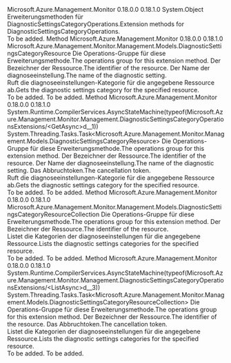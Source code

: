<Type Name="DiagnosticSettingsCategoryOperationsExtensions" FullName="Microsoft.Azure.Management.Monitor.Management.DiagnosticSettingsCategoryOperationsExtensions">
  <TypeSignature Language="C#" Value="public static class DiagnosticSettingsCategoryOperationsExtensions" />
  <TypeSignature Language="ILAsm" Value=".class public auto ansi abstract sealed beforefieldinit DiagnosticSettingsCategoryOperationsExtensions extends System.Object" />
  <TypeSignature Language="DocId" Value="T:Microsoft.Azure.Management.Monitor.Management.DiagnosticSettingsCategoryOperationsExtensions" />
  <TypeSignature Language="VB.NET" Value="Public Module DiagnosticSettingsCategoryOperationsExtensions" />
  <TypeSignature Language="F#" Value="type DiagnosticSettingsCategoryOperationsExtensions = class" />
  <AssemblyInfo>
    <AssemblyName>Microsoft.Azure.Management.Monitor</AssemblyName>
    <AssemblyVersion>0.18.0.0</AssemblyVersion>
    <AssemblyVersion>0.18.1.0</AssemblyVersion>
  </AssemblyInfo>
  <Base>
    <BaseTypeName>System.Object</BaseTypeName>
  </Base>
  <Interfaces />
  <Docs>
    <summary>
            <span data-ttu-id="8d3ea-101">Erweiterungsmethoden für DiagnosticSettingsCategoryOperations.</span><span class="sxs-lookup"><span data-stu-id="8d3ea-101">Extension methods for DiagnosticSettingsCategoryOperations.</span></span>
            </summary>
    <remarks>To be added.</remarks>
  </Docs>
  <Members>
    <Member MemberName="Get">
      <MemberSignature Language="C#" Value="public static Microsoft.Azure.Management.Monitor.Management.Models.DiagnosticSettingsCategoryResource Get (this Microsoft.Azure.Management.Monitor.Management.IDiagnosticSettingsCategoryOperations operations, string resourceUri, string name);" />
      <MemberSignature Language="ILAsm" Value=".method public static hidebysig class Microsoft.Azure.Management.Monitor.Management.Models.DiagnosticSettingsCategoryResource Get(class Microsoft.Azure.Management.Monitor.Management.IDiagnosticSettingsCategoryOperations operations, string resourceUri, string name) cil managed" />
      <MemberSignature Language="DocId" Value="M:Microsoft.Azure.Management.Monitor.Management.DiagnosticSettingsCategoryOperationsExtensions.Get(Microsoft.Azure.Management.Monitor.Management.IDiagnosticSettingsCategoryOperations,System.String,System.String)" />
      <MemberSignature Language="VB.NET" Value="&lt;Extension()&gt;&#xA;Public Function Get (operations As IDiagnosticSettingsCategoryOperations, resourceUri As String, name As String) As DiagnosticSettingsCategoryResource" />
      <MemberSignature Language="F#" Value="static member Get : Microsoft.Azure.Management.Monitor.Management.IDiagnosticSettingsCategoryOperations * string * string -&gt; Microsoft.Azure.Management.Monitor.Management.Models.DiagnosticSettingsCategoryResource" Usage="Microsoft.Azure.Management.Monitor.Management.DiagnosticSettingsCategoryOperationsExtensions.Get (operations, resourceUri, name)" />
      <MemberType>Method</MemberType>
      <AssemblyInfo>
        <AssemblyName>Microsoft.Azure.Management.Monitor</AssemblyName>
        <AssemblyVersion>0.18.0.0</AssemblyVersion>
        <AssemblyVersion>0.18.1.0</AssemblyVersion>
      </AssemblyInfo>
      <ReturnValue>
        <ReturnType>Microsoft.Azure.Management.Monitor.Management.Models.DiagnosticSettingsCategoryResource</ReturnType>
      </ReturnValue>
      <Parameters>
        <Parameter Name="operations" Type="Microsoft.Azure.Management.Monitor.Management.IDiagnosticSettingsCategoryOperations" RefType="this" />
        <Parameter Name="resourceUri" Type="System.String" />
        <Parameter Name="name" Type="System.String" />
      </Parameters>
      <Docs>
        <param name="operations">
            <span data-ttu-id="8d3ea-102">Die Operations-Gruppe für diese Erweiterungsmethode.</span><span class="sxs-lookup"><span data-stu-id="8d3ea-102">The operations group for this extension method.</span></span>
            </param>
        <param name="resourceUri">
            <span data-ttu-id="8d3ea-103">Der Bezeichner der Ressource.</span><span class="sxs-lookup"><span data-stu-id="8d3ea-103">The identifier of the resource.</span></span>
            </param>
        <param name="name">
            <span data-ttu-id="8d3ea-104">Der Name der diagnoseeinstellung.</span><span class="sxs-lookup"><span data-stu-id="8d3ea-104">The name of the diagnostic setting.</span></span>
            </param>
        <summary>
            <span data-ttu-id="8d3ea-105">Ruft die diagnoseeinstellungen-Kategorie für die angegebene Ressource ab.</span><span class="sxs-lookup"><span data-stu-id="8d3ea-105">Gets the diagnostic settings category for the specified resource.</span></span>
            </summary>
        <returns>To be added.</returns>
        <remarks>To be added.</remarks>
      </Docs>
    </Member>
    <Member MemberName="GetAsync">
      <MemberSignature Language="C#" Value="public static System.Threading.Tasks.Task&lt;Microsoft.Azure.Management.Monitor.Management.Models.DiagnosticSettingsCategoryResource&gt; GetAsync (this Microsoft.Azure.Management.Monitor.Management.IDiagnosticSettingsCategoryOperations operations, string resourceUri, string name, System.Threading.CancellationToken cancellationToken = null);" />
      <MemberSignature Language="ILAsm" Value=".method public static hidebysig class System.Threading.Tasks.Task`1&lt;class Microsoft.Azure.Management.Monitor.Management.Models.DiagnosticSettingsCategoryResource&gt; GetAsync(class Microsoft.Azure.Management.Monitor.Management.IDiagnosticSettingsCategoryOperations operations, string resourceUri, string name, valuetype System.Threading.CancellationToken cancellationToken) cil managed" />
      <MemberSignature Language="DocId" Value="M:Microsoft.Azure.Management.Monitor.Management.DiagnosticSettingsCategoryOperationsExtensions.GetAsync(Microsoft.Azure.Management.Monitor.Management.IDiagnosticSettingsCategoryOperations,System.String,System.String,System.Threading.CancellationToken)" />
      <MemberSignature Language="F#" Value="static member GetAsync : Microsoft.Azure.Management.Monitor.Management.IDiagnosticSettingsCategoryOperations * string * string * System.Threading.CancellationToken -&gt; System.Threading.Tasks.Task&lt;Microsoft.Azure.Management.Monitor.Management.Models.DiagnosticSettingsCategoryResource&gt;" Usage="Microsoft.Azure.Management.Monitor.Management.DiagnosticSettingsCategoryOperationsExtensions.GetAsync (operations, resourceUri, name, cancellationToken)" />
      <MemberType>Method</MemberType>
      <AssemblyInfo>
        <AssemblyName>Microsoft.Azure.Management.Monitor</AssemblyName>
        <AssemblyVersion>0.18.0.0</AssemblyVersion>
        <AssemblyVersion>0.18.1.0</AssemblyVersion>
      </AssemblyInfo>
      <Attributes>
        <Attribute>
          <AttributeName>System.Runtime.CompilerServices.AsyncStateMachine(typeof(Microsoft.Azure.Management.Monitor.Management.DiagnosticSettingsCategoryOperationsExtensions/&lt;GetAsync&gt;d__1))</AttributeName>
        </Attribute>
      </Attributes>
      <ReturnValue>
        <ReturnType>System.Threading.Tasks.Task&lt;Microsoft.Azure.Management.Monitor.Management.Models.DiagnosticSettingsCategoryResource&gt;</ReturnType>
      </ReturnValue>
      <Parameters>
        <Parameter Name="operations" Type="Microsoft.Azure.Management.Monitor.Management.IDiagnosticSettingsCategoryOperations" RefType="this" />
        <Parameter Name="resourceUri" Type="System.String" />
        <Parameter Name="name" Type="System.String" />
        <Parameter Name="cancellationToken" Type="System.Threading.CancellationToken" />
      </Parameters>
      <Docs>
        <param name="operations">
            <span data-ttu-id="8d3ea-106">Die Operations-Gruppe für diese Erweiterungsmethode.</span><span class="sxs-lookup"><span data-stu-id="8d3ea-106">The operations group for this extension method.</span></span>
            </param>
        <param name="resourceUri">
            <span data-ttu-id="8d3ea-107">Der Bezeichner der Ressource.</span><span class="sxs-lookup"><span data-stu-id="8d3ea-107">The identifier of the resource.</span></span>
            </param>
        <param name="name">
            <span data-ttu-id="8d3ea-108">Der Name der diagnoseeinstellung.</span><span class="sxs-lookup"><span data-stu-id="8d3ea-108">The name of the diagnostic setting.</span></span>
            </param>
        <param name="cancellationToken">
            <span data-ttu-id="8d3ea-109">Das Abbruchtoken.</span><span class="sxs-lookup"><span data-stu-id="8d3ea-109">The cancellation token.</span></span>
            </param>
        <summary>
            <span data-ttu-id="8d3ea-110">Ruft die diagnoseeinstellungen-Kategorie für die angegebene Ressource ab.</span><span class="sxs-lookup"><span data-stu-id="8d3ea-110">Gets the diagnostic settings category for the specified resource.</span></span>
            </summary>
        <returns>To be added.</returns>
        <remarks>To be added.</remarks>
      </Docs>
    </Member>
    <Member MemberName="List">
      <MemberSignature Language="C#" Value="public static Microsoft.Azure.Management.Monitor.Management.Models.DiagnosticSettingsCategoryResourceCollection List (this Microsoft.Azure.Management.Monitor.Management.IDiagnosticSettingsCategoryOperations operations, string resourceUri);" />
      <MemberSignature Language="ILAsm" Value=".method public static hidebysig class Microsoft.Azure.Management.Monitor.Management.Models.DiagnosticSettingsCategoryResourceCollection List(class Microsoft.Azure.Management.Monitor.Management.IDiagnosticSettingsCategoryOperations operations, string resourceUri) cil managed" />
      <MemberSignature Language="DocId" Value="M:Microsoft.Azure.Management.Monitor.Management.DiagnosticSettingsCategoryOperationsExtensions.List(Microsoft.Azure.Management.Monitor.Management.IDiagnosticSettingsCategoryOperations,System.String)" />
      <MemberSignature Language="VB.NET" Value="&lt;Extension()&gt;&#xA;Public Function List (operations As IDiagnosticSettingsCategoryOperations, resourceUri As String) As DiagnosticSettingsCategoryResourceCollection" />
      <MemberSignature Language="F#" Value="static member List : Microsoft.Azure.Management.Monitor.Management.IDiagnosticSettingsCategoryOperations * string -&gt; Microsoft.Azure.Management.Monitor.Management.Models.DiagnosticSettingsCategoryResourceCollection" Usage="Microsoft.Azure.Management.Monitor.Management.DiagnosticSettingsCategoryOperationsExtensions.List (operations, resourceUri)" />
      <MemberType>Method</MemberType>
      <AssemblyInfo>
        <AssemblyName>Microsoft.Azure.Management.Monitor</AssemblyName>
        <AssemblyVersion>0.18.0.0</AssemblyVersion>
        <AssemblyVersion>0.18.1.0</AssemblyVersion>
      </AssemblyInfo>
      <ReturnValue>
        <ReturnType>Microsoft.Azure.Management.Monitor.Management.Models.DiagnosticSettingsCategoryResourceCollection</ReturnType>
      </ReturnValue>
      <Parameters>
        <Parameter Name="operations" Type="Microsoft.Azure.Management.Monitor.Management.IDiagnosticSettingsCategoryOperations" RefType="this" />
        <Parameter Name="resourceUri" Type="System.String" />
      </Parameters>
      <Docs>
        <param name="operations">
            <span data-ttu-id="8d3ea-111">Die Operations-Gruppe für diese Erweiterungsmethode.</span><span class="sxs-lookup"><span data-stu-id="8d3ea-111">The operations group for this extension method.</span></span>
            </param>
        <param name="resourceUri">
            <span data-ttu-id="8d3ea-112">Der Bezeichner der Ressource.</span><span class="sxs-lookup"><span data-stu-id="8d3ea-112">The identifier of the resource.</span></span>
            </param>
        <summary>
            <span data-ttu-id="8d3ea-113">Listet die Kategorien der diagnoseeinstellungen für die angegebene Ressource.</span><span class="sxs-lookup"><span data-stu-id="8d3ea-113">Lists the diagnostic settings categories for the specified resource.</span></span>
            </summary>
        <returns>To be added.</returns>
        <remarks>To be added.</remarks>
      </Docs>
    </Member>
    <Member MemberName="ListAsync">
      <MemberSignature Language="C#" Value="public static System.Threading.Tasks.Task&lt;Microsoft.Azure.Management.Monitor.Management.Models.DiagnosticSettingsCategoryResourceCollection&gt; ListAsync (this Microsoft.Azure.Management.Monitor.Management.IDiagnosticSettingsCategoryOperations operations, string resourceUri, System.Threading.CancellationToken cancellationToken = null);" />
      <MemberSignature Language="ILAsm" Value=".method public static hidebysig class System.Threading.Tasks.Task`1&lt;class Microsoft.Azure.Management.Monitor.Management.Models.DiagnosticSettingsCategoryResourceCollection&gt; ListAsync(class Microsoft.Azure.Management.Monitor.Management.IDiagnosticSettingsCategoryOperations operations, string resourceUri, valuetype System.Threading.CancellationToken cancellationToken) cil managed" />
      <MemberSignature Language="DocId" Value="M:Microsoft.Azure.Management.Monitor.Management.DiagnosticSettingsCategoryOperationsExtensions.ListAsync(Microsoft.Azure.Management.Monitor.Management.IDiagnosticSettingsCategoryOperations,System.String,System.Threading.CancellationToken)" />
      <MemberSignature Language="F#" Value="static member ListAsync : Microsoft.Azure.Management.Monitor.Management.IDiagnosticSettingsCategoryOperations * string * System.Threading.CancellationToken -&gt; System.Threading.Tasks.Task&lt;Microsoft.Azure.Management.Monitor.Management.Models.DiagnosticSettingsCategoryResourceCollection&gt;" Usage="Microsoft.Azure.Management.Monitor.Management.DiagnosticSettingsCategoryOperationsExtensions.ListAsync (operations, resourceUri, cancellationToken)" />
      <MemberType>Method</MemberType>
      <AssemblyInfo>
        <AssemblyName>Microsoft.Azure.Management.Monitor</AssemblyName>
        <AssemblyVersion>0.18.0.0</AssemblyVersion>
        <AssemblyVersion>0.18.1.0</AssemblyVersion>
      </AssemblyInfo>
      <Attributes>
        <Attribute>
          <AttributeName>System.Runtime.CompilerServices.AsyncStateMachine(typeof(Microsoft.Azure.Management.Monitor.Management.DiagnosticSettingsCategoryOperationsExtensions/&lt;ListAsync&gt;d__3))</AttributeName>
        </Attribute>
      </Attributes>
      <ReturnValue>
        <ReturnType>System.Threading.Tasks.Task&lt;Microsoft.Azure.Management.Monitor.Management.Models.DiagnosticSettingsCategoryResourceCollection&gt;</ReturnType>
      </ReturnValue>
      <Parameters>
        <Parameter Name="operations" Type="Microsoft.Azure.Management.Monitor.Management.IDiagnosticSettingsCategoryOperations" RefType="this" />
        <Parameter Name="resourceUri" Type="System.String" />
        <Parameter Name="cancellationToken" Type="System.Threading.CancellationToken" />
      </Parameters>
      <Docs>
        <param name="operations">
            <span data-ttu-id="8d3ea-114">Die Operations-Gruppe für diese Erweiterungsmethode.</span><span class="sxs-lookup"><span data-stu-id="8d3ea-114">The operations group for this extension method.</span></span>
            </param>
        <param name="resourceUri">
            <span data-ttu-id="8d3ea-115">Der Bezeichner der Ressource.</span><span class="sxs-lookup"><span data-stu-id="8d3ea-115">The identifier of the resource.</span></span>
            </param>
        <param name="cancellationToken">
            <span data-ttu-id="8d3ea-116">Das Abbruchtoken.</span><span class="sxs-lookup"><span data-stu-id="8d3ea-116">The cancellation token.</span></span>
            </param>
        <summary>
            <span data-ttu-id="8d3ea-117">Listet die Kategorien der diagnoseeinstellungen für die angegebene Ressource.</span><span class="sxs-lookup"><span data-stu-id="8d3ea-117">Lists the diagnostic settings categories for the specified resource.</span></span>
            </summary>
        <returns>To be added.</returns>
        <remarks>To be added.</remarks>
      </Docs>
    </Member>
  </Members>
</Type>